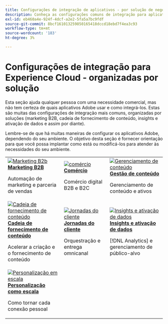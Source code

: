 ```yaml
---
title: Configurações de integração de aplicativos - por solução de negócios
description: Conheça as configurações comuns de integração para aplicativos Experience Cloud, organizadas por soluções comerciais.
exl-id: eb460a4e-924f-4dcf-a2e2-5fa5a7bc9fdf
source-git-commit: 8bcf161013259850165418dccd18ebd7f4ea3c93
workflow-type: tm+mt
source-wordcount: '183'
ht-degree: 3%

---
```


# Configurações de integração para Experience Cloud - organizadas por solução

Esta seção ajuda qualquer pessoa com uma necessidade comercial, mas não tem certeza de quais aplicativos Adobe usar e como integrá-los. Estas são muitas das configurações de integração mais comuns, organizadas por soluções (marketing B2B, cadeia de fornecimento de conteúdo, insights e ativação de dados e assim por diante).

Lembre-se de que há muitas maneiras de configurar os aplicativos Adobe, dependendo do seu ambiente. O objetivo desta seção é fornecer orientação para que você possa implantar como está ou modificá-los para atender às necessidades do seu ambiente.

<table>
<tr>
    <td>
      <a  href="./b2b.md"><img alt="Marketing B2b" src="https://cdn.experienceleague.adobe.com/thumb/b2b.png"/></a>
      <div><strong><a href="./b2b.md">Marketing B2B</a></strong></div>
      <p>
        Automação de marketing e parceria de vendas
      </p>
    </td>
   <td>
      <a  href="./commerce.md"><img alt="comércio" src="https://cdn.experienceleague.adobe.com/thumb/commerce.png"/></a>
      <div><strong><a href="./commerce.md">Comércio</a></strong></div>
      <p>
        Comércio digital B2B e B2C
      </p>
   </td>    
   <td>
      <a  href="./content-management.md"><img alt="Gerenciamento de conteúdo" src="https://cdn.experienceleague.adobe.com/thumb/content-management.png"/></a>
      <div><strong><a href="./content-management.md">Gestão de conteúdo</a></strong></div>
      <p>
        Gerenciamento de conteúdo e ativos
      </p>
   </td>
</tr>
<tr>
   <td>
      <a  href="./content-supply-chain.md"><img alt="Cadeia de fornecimento de conteúdo" src="https://cdn.experienceleague.adobe.com/thumb/content-supply-chain.png"/></a>
      <div><strong><a href="./content-supply-chain.md">Cadeia de fornecimento de conteúdo</a></strong></div>
      <p>
        Acelerar a criação e o fornecimento de conteúdo
      </p> 
    </td>
   <td>
      <a  href="./customer-journeys.md"><img alt="Jornadas do cliente" src="https://cdn.experienceleague.adobe.com/thumb/customer-journeys.png"/></a>
      <div><strong><a href="./customer-journeys.md">Jornadas do cliente</a></strong></div>
      <p>
        Orquestração e entrega omnicanal
      </p> 
    </td>
   <td>
      <a  href="./data-insights.md"><img alt="Insights e ativação de dados" src="https://cdn.experienceleague.adobe.com/thumb/data-insights.png"/></a>
      <div><strong><a href="./data-insights.md"> Insights e ativação de dados</a></strong></div>
      <p>
        [!DNL Analytics] e gerenciamento de público-alvo
      </p>
   </td>  
</tr>
<tr>
   <td>
      <a  href="./personalization.md"><img alt="Personalização em escala" src="https://cdn.experienceleague.adobe.com/thumb/personalization.png"/></a>
      <div><strong><a href="./personalization.md">Personalização como escala</a></strong></div>
      <p>
        Como tornar cada conexão pessoal
      </p>
   </td>
</table>

